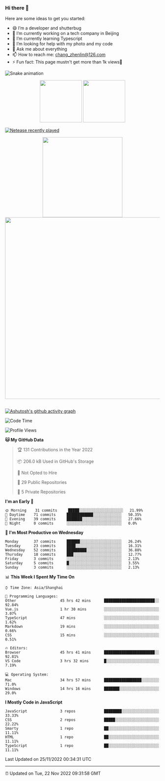 
### Hi there 👋


Here are some ideas to get you started:

- 😄 I’m a developer and shutterbug
- 🔭 I’m currently working on a tech company in Beijing
- 🌱 I’m currently learning Typescript
- 🤔 I’m looking for help with my photo and my code
- 💬 Ask me about everything
- 📫 How to reach me: chang_zhenlin@126.com
- ⚡ Fun fact: This page mustn't get more than 1k views🤣

![Snake animation](https://github.com/changzhenlin/changzhenlin/blob/output/github-contribution-grid-snake.svg)

<!-- GitHub数据统计 -->
<div align="center">
  <img height="137px" src="https://github-readme-stats.vercel.app/api?username=changzhenlin&hide_title=true&hide_border=true&show_icons=trueline_height=21&text_color=000&icon_color=000&theme=graywhite" />
  <img height="137px" src="https://github-readme-stats.vercel.app/api/top-langs/?username=changzhenlin&hide_title=true&hide_border=true&layout=compact&langs_count=6&text_color=000&icon_color=fff&theme=graywhite" />
</div>

[![Netease recently played](https://netease-recent-profile.vercel.app/?id=437226058)](https://netease-recent-profile.vercel.app/?id=437226058)

<!-- 连续提交代码天数记录 -->
<div align="center">
  <img width="260" src="https://media.giphy.com/media/G90BPjJbzidJIbVs54/giphy.gif" />
  <img width="590" src="https://github-readme-streak-stats.herokuapp.com/?user=changzhenlin&hide_border=true" />
</div>
<br>

[![Ashutosh's github activity graph](https://activity-graph.herokuapp.com/graph?username=changzhenlin&theme=dracula)](https://github.com/ashutosh00710/github-readme-activity-graph)


<!--START_SECTION:waka-->
![Code Time](http://img.shields.io/badge/Code%20Time-2%2C210%20hrs%2021%20mins-blue)

![Profile Views](http://img.shields.io/badge/Profile%20Views-682-blue)

**🐱 My GitHub Data** 

> 🏆 131 Contributions in the Year 2022
 > 
> 📦 206.0 kB Used in GitHub's Storage 
 > 
> 🚫 Not Opted to Hire
 > 
> 📜 29 Public Repositories 
 > 
> 🔑 5 Private Repositories  
 > 
**I'm an Early 🐤** 

```text
🌞 Morning    31 commits     █████░░░░░░░░░░░░░░░░░░░░   21.99% 
🌆 Daytime    71 commits     ████████████░░░░░░░░░░░░░   50.35% 
🌃 Evening    39 commits     ███████░░░░░░░░░░░░░░░░░░   27.66% 
🌙 Night      0 commits      ░░░░░░░░░░░░░░░░░░░░░░░░░   0.0%

```
📅 **I'm Most Productive on Wednesday** 

```text
Monday       37 commits     ██████░░░░░░░░░░░░░░░░░░░   26.24% 
Tuesday      23 commits     ████░░░░░░░░░░░░░░░░░░░░░   16.31% 
Wednesday    52 commits     █████████░░░░░░░░░░░░░░░░   36.88% 
Thursday     18 commits     ███░░░░░░░░░░░░░░░░░░░░░░   12.77% 
Friday       3 commits      ░░░░░░░░░░░░░░░░░░░░░░░░░   2.13% 
Saturday     5 commits      █░░░░░░░░░░░░░░░░░░░░░░░░   3.55% 
Sunday       3 commits      ░░░░░░░░░░░░░░░░░░░░░░░░░   2.13%

```


📊 **This Week I Spent My Time On** 

```text
⌚︎ Time Zone: Asia/Shanghai

💬 Programming Languages: 
Other                    45 hrs 42 mins      ███████████████████████░░   92.84% 
Vue.js                   1 hr 30 mins        ░░░░░░░░░░░░░░░░░░░░░░░░░   3.07% 
TypeScript               47 mins             ░░░░░░░░░░░░░░░░░░░░░░░░░   1.62% 
Markdown                 19 mins             ░░░░░░░░░░░░░░░░░░░░░░░░░   0.66% 
CSS                      15 mins             ░░░░░░░░░░░░░░░░░░░░░░░░░   0.51%

🔥 Editors: 
Browser                  45 hrs 41 mins      ███████████████████████░░   92.81% 
VS Code                  3 hrs 32 mins       █░░░░░░░░░░░░░░░░░░░░░░░░   7.19%

💻 Operating System: 
Mac                      34 hrs 57 mins      █████████████████░░░░░░░░   71.0% 
Windows                  14 hrs 16 mins      ███████░░░░░░░░░░░░░░░░░░   29.0%

```

**I Mostly Code in JavaScript** 

```text
JavaScript               3 repos             ████████░░░░░░░░░░░░░░░░░   33.33% 
CSS                      2 repos             █████░░░░░░░░░░░░░░░░░░░░   22.22% 
Smarty                   1 repo              ██░░░░░░░░░░░░░░░░░░░░░░░   11.11% 
HTML                     1 repo              ██░░░░░░░░░░░░░░░░░░░░░░░   11.11% 
TypeScript               1 repo              ██░░░░░░░░░░░░░░░░░░░░░░░   11.11%

```



 Last Updated on 25/11/2022 00:34:31 UTC
<!--END_SECTION:waka-->

---

⏰ Updated on Tue, 22 Nov 2022 09:31:58 GMT

